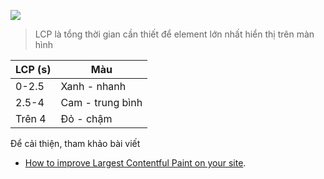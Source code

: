 ![](https://web-dev.imgix.net/image/MtjnObpuceYe3ijODN3a79WrxLU2/NcBzUBQFmSzhZaxshxLS.png?auto=format&w=845)

> LCP là tổng thời gian cần thiết để element lớn nhất hiển thị trên màn hình

| LCP (s) | Màu              |
| ------- | ---------------- |
| 0-2.5   | Xanh - nhanh     |
| 2.5-4   | Cam - trung bình |
| Trên 4  | Đỏ - chậm        |

Để cải thiện, tham khảo bài viết

-  [How to improve Largest Contentful Paint on your site](https://web.dev/largest-contentful-paint#how-to-improve-largest-contentful-paint-on-your-site).

